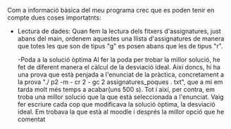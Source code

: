 Com a informació bàsica del meu programa crec que es poden tenir en compte dues coses importatnts:

- Lectura de dades:
  Quan fem la lectura dels fitxers d'assignatures, just abans del main, ordenem aquestes una llista d'assignatures de manera que totes les que son de tipus "g" es posen abans que les de tipus "r".

  -Poda a la solució òptima
Al fer la poda per trobar la millor solució, he fet de  diferent manera el càlcul de la desviació ideal.  Així doncs,  hi ha una prova que està penjada a l'enunciat de la pràctica, concretament a la prova "./ p2 -m - cr 2 - gc 2 assignatures_poques . txt", que a mi em tarda molt més temps a acabar(uns 500 s). Tot i així, per contra, em troba una millor solució que la que està seleccionada a l'enunciat. Vaig fer escriure cada cop que modificava la solució òptima, la desviació ideal. Em trobava la que està al moodle i després la millor opció que he comentat
